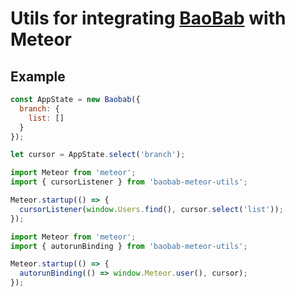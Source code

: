 # Utils for integrating [BaoBab](https://github.com/Yomguithereal/baobab) with Meteor

## Example

```javascript
const AppState = new Baobab({
  branch: {
    list: []
  }
});

let cursor = AppState.select('branch');
```

```javascript
import Meteor from 'meteor';
import { cursorListener } from 'baobab-meteor-utils';

Meteor.startup(() => {
  cursorListener(window.Users.find(), cursor.select('list'));
});
```

```javascript
import Meteor from 'meteor';
import { autorunBinding } from 'baobab-meteor-utils';

Meteor.startup(() => {
  autorunBinding(() => window.Meteor.user(), cursor);
});
```
